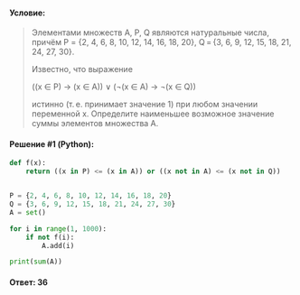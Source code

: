 #### Условие:

> Элементами множеств А, P, Q являются натуральные числа, причём P = {2, 4, 6, 8, 10, 12, 14, 16, 18, 20}, Q = {3, 6, 9, 12, 15, 18, 21, 24, 27, 30}.
> 
> Известно, что выражение
> 
> ((x ∈ P) → (x ∈ A)) ∨ (¬(x ∈ A) → ¬(x ∈ Q))
> 
> истинно (т. е. принимает значение 1) при любом значении переменной х. Определите наименьшее возможное значение суммы элементов множества A.

#### Решение #1 (Python):
```python
def f(x):
    return ((x in P) <= (x in A)) or ((x not in A) <= (x not in Q))


P = {2, 4, 6, 8, 10, 12, 14, 16, 18, 20}
Q = {3, 6, 9, 12, 15, 18, 21, 24, 27, 30}
A = set()

for i in range(1, 1000):
    if not f(i):
        A.add(i)

print(sum(A))
```

#### Ответ: 36
